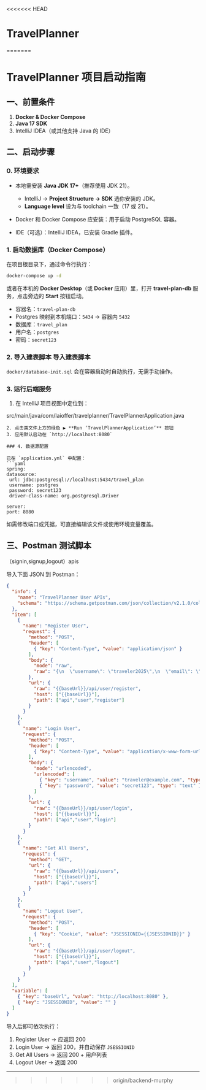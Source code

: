 <<<<<<< HEAD
# TravelPlanner
=======
# TravelPlanner 项目启动指南

## 一、前置条件

1. **Docker & Docker Compose**
2. **Java 17 SDK**
3. IntelliJ IDEA（或其他支持 Java 的 IDE）

## 二、启动步骤

### 0. 环境要求

* 本地需安装 **Java JDK 17+**（推荐使用 JDK 21）。

    * IntelliJ -> **Project Structure → SDK** 选你安装的 JDK。
    * **Language level** 设为与 toolchain 一致（17 或 21）。
* Docker 和 Docker Compose 应安装：用于启动 PostgreSQL 容器。
* IDE（可选）：IntelliJ IDEA，已安装 Gradle 插件。

### 1. 启动数据库（Docker Compose）

在项目根目录下，通过命令行执行：

```bash
docker-compose up -d
```

或者在本机的 **Docker Desktop**（或 **Docker** 应用）里，打开 **travel-plan-db** 服务，点击旁边的 **Start** 按钮启动。

* 容器名：`travel-plan-db`
* Postgres 映射到本机端口：`5434` → 容器内 `5432`
* 数据库：`travel_plan`
* 用户名：`postgres`
* 密码：`secret123`

### 2. 导入建表脚本 导入建表脚本

`docker/database-init.sql` 会在容器启动时自动执行，无需手动操作。

### 3. 运行后端服务

1. 在 IntelliJ 项目视图中定位到：


src/main/java/com/laioffer/travelplanner/TravelPlannerApplication.java

````
2. 点击类文件上方的绿色 ▶️ **Run ‘TravelPlannerApplication’** 按钮
3. 应用默认启动在 `http://localhost:8080`

### 4. 数据源配置

已在 `application.yml` 中配置：
```yaml
spring:
datasource:
 url: jdbc:postgresql://localhost:5434/travel_plan
 username: postgres
 password: secret123
 driver-class-name: org.postgresql.Driver

server:
port: 8080
````

如需修改端口或凭据，可直接编辑该文件或使用环境变量覆盖。

## 三、Postman 测试脚本
（signin,signup,logout）apis

导入下面 JSON 到 Postman：

```json
{
  "info": {
    "name": "TravelPlanner User APIs",
    "schema": "https://schema.getpostman.com/json/collection/v2.1.0/collection.json"
  },
  "item": [
    {
      "name": "Register User",
      "request": {
        "method": "POST",
        "header": [
          { "key": "Content-Type", "value": "application/json" }
        ],
        "body": {
          "mode": "raw",
          "raw": "{\n  \"username\": \"traveler2025\",\n  \"email\": \"traveler@example.com\",\n  \"password\": \"secret123\"\n}"
        },
        "url": {
          "raw": "{{baseUrl}}/api/user/register",
          "host": ["{{baseUrl}}"],
          "path": ["api","user","register"]
        }
      }
    },
    {
      "name": "Login User",
      "request": {
        "method": "POST",
        "header": [
          { "key": "Content-Type", "value": "application/x-www-form-urlencoded" }
        ],
        "body": {
          "mode": "urlencoded",
          "urlencoded": [
            { "key": "username", "value": "traveler@example.com", "type": "text" },
            { "key": "password", "value": "secret123", "type": "text" }
          ]
        },
        "url": {
          "raw": "{{baseUrl}}/api/user/login",
          "host": ["{{baseUrl}}"],
          "path": ["api","user","login"]
        }
      }
    },
    {
      "name": "Get All Users",
      "request": {
        "method": "GET",
        "url": {
          "raw": "{{baseUrl}}/api/users",
          "host": ["{{baseUrl}}"],
          "path": ["api","users"]
        }
      }
    },
    {
      "name": "Logout User",
      "request": {
        "method": "POST",
        "header": [
          { "key": "Cookie", "value": "JSESSIONID={{JSESSIONID}}" }
        ],
        "url": {
          "raw": "{{baseUrl}}/api/user/logout",
          "host": ["{{baseUrl}}"],
          "path": ["api","user","logout"]
        }
      }
    }
  ],
  "variable": [
    { "key": "baseUrl", "value": "http://localhost:8080" },
    { "key": "JSESSIONID", "value": "" }
  ]
}
```

导入后即可依次执行：

1. Register User  → 应返回 200
2. Login User     → 返回 200，并自动保存 `JSESSIONID`
3. Get All Users  → 返回 200 + 用户列表
4. Logout User    → 返回 200

---

>>>>>>> origin/backend-murphy
